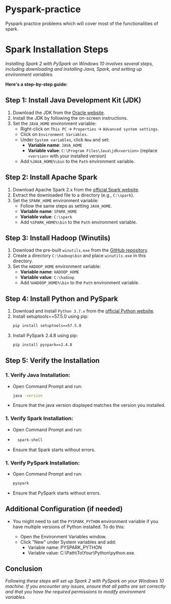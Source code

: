 # Pyspark-practice

Pyspark practice problems which will cover most of the functionalities of spark.

# Spark Installation Steps
*Installing Spark 2 with PySpark on Windows 10 involves several steps, including downloading and installing Java, Spark, and setting up environment variables.* 

**Here's a step-by-step guide:**

## Step 1: Install Java Development Kit (JDK)

1. Download the JDK from the [Oracle website](https://www.oracle.com/java/technologies/javase-jdk8-downloads.html).
2. Install the JDK by following the on-screen instructions.
3. Set the `JAVA_HOME` environment variable:
   - Right-click on `This PC` -> `Properties` -> `Advanced system settings`.
   - Click on `Environment Variables`.
   - Under `System variables`, click `New` and set:
     - **Variable name**: `JAVA_HOME`
     - **Variable value**: `C:\Program Files\Java\jdk<version>` (replace `<version>` with your installed version)
   - Add `%JAVA_HOME%\bin` to the `Path` environment variable.

## Step 2: Install Apache Spark

1. Download Apache Spark 2.x from the [official Spark website](https://archive.apache.org/dist/spark/).
2. Extract the downloaded file to a directory (e.g., `C:\spark`).
3. Set the `SPARK_HOME` environment variable:
   - Follow the same steps as setting `JAVA_HOME`.
   - **Variable name**: `SPARK_HOME`
   - **Variable value**: `C:\spark`
   - Add `%SPARK_HOME%\bin` to the `Path` environment variable.

## Step 3: Install Hadoop (Winutils)

1. Download the pre-built `winutils.exe` from the [GitHub repository](https://github.com/steveloughran/winutils).
2. Create a directory `C:\hadoop\bin` and place `winutils.exe` in this directory.
3. Set the `HADOOP_HOME` environment variable:
   - **Variable name**: `HADOOP_HOME`
   - **Variable value**: `C:\hadoop`
   - Add `%HADOOP_HOME%\bin` to the `Path` environment variable.

## Step 4: Install Python and PySpark

1. Download and install `Python 3.7.x` from the [official Python website](https://www.python.org/downloads/release/python-377/).
2. Install setuptools==57.5.0 using pip:
   ```sh
   pip install setuptools==57.5.0
4. Install PySpark 2.4.8 using pip:
   ```sh
   pip install pyspark==2.4.8
## Step 5: Verify the Installation

### 1. Verify Java Installation:
- Open Command Prompt and run:
    ```sh
    java -version
- Ensure that the java version displayed matches the version you installed.

### 1. Verify Spark Installation:
- Open Command Prompt and run:
- ```sh 
    spark-shell
- Ensure that Spark starts without errors.

### 1. Verify PySpark Installation:
- Open Command Prompt and run:
    ```sh
    pyspark
- Ensure that PySpark starts without errors.

## Additional Configuration (if needed)
- You might need to set the `PYSPARK_PYTHON` environment variable if you have multiple versions of Python installed. To do this:

    - Open the Environment Variables window.
    - Click "New" under System variables and add:
        - Variable name: PYSPARK_PYTHON
        - Variable value: C:\Path\To\Your\Python\python.exe.

## Conclusion
*Following these steps will set up Spark 2 with PySpark on your Windows 10 machine. If you encounter any issues, ensure that all paths are set correctly and that you have the required permissions to modify environment variables.*
